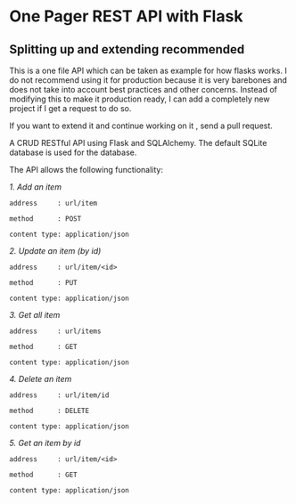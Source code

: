 # One Pager REST API with Flask
## Splitting up and extending recommended

This is a one file API which can be taken as example for how flasks works. I do not recommend using it for production because it is very barebones and does not take into account best practices and other concerns. Instead of modifying this to make it production ready, I can add a completely new project if I get a request to do so.

If you want to extend it and continue working on it , send a pull request.

A CRUD RESTful API using Flask and SQLAlchemy. 
The default SQLite database is used for the database. 


The API allows the following functionality:

_1. Add an item_

`address     : url/item`

`method      : POST`

`content type: application/json`

_2. Update an item (by id)_

`address     : url/item/<id>`

`method      : PUT`

`content type: application/json`

_3. Get all item_

`address     : url/items`

`method      : GET`

`content type: application/json`

_4. Delete an item_

`address     : url/item/id`

`method      : DELETE`

`content type: application/json`

_5. Get an item by id_

`address     : url/item/<id>`

`method      : GET`

`content type: application/json`
